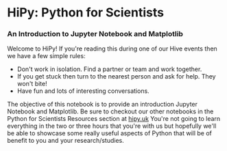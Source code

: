 # HiPy: Python for Scientists
### An Introduction to Jupyter Notebook and Matplotlib

Welcome to HiPy! If you're reading this during one of our Hive events then we have a few simple rules:
  - Don't work in isolation. Find a partner or team and work together.
  - If you get stuck then turn to the nearest person and ask for help. They won't bite!
  - Have fun and lots of interesting conversations.
  
The objective of this notebook is to provide an introduction Jupyter Notebook and Matplotlib. Be sure to checkout our other notebooks in the Python for Scientists Resources section at [hipy.uk](http://hipy.uk) You're not going to learn everything in the two or three hours that you're with us but hopefully we'll be able to showcase some really useful aspects of Python that will be of benefit to you and your research/studies.
